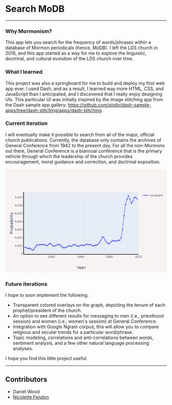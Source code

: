 # Search MoDB

***
### Why Mormonism? 
This app lets you search for the frequency of words/phrases within a database of Mormon periodicals (hence, MoDB). I left the LDS church in 2016, and this app started as a way for me to explore the linguistic, doctrinal, and cultural evolution of the LDS church over time. 

### What I learned
This project was also a springboard for me to build and deploy my first web app ever. I used Dash, and as a result, I learned way more HTML, CSS, and JavaScript than I anticipated, and I discovered that I really enjoy designing UIs. This particular UI was initially inspired by the image stitching app from the Dash sample app gallery: https://github.com/plotly/dash-sample-apps/tree/dash-stitching/apps/dash-stitching

### Current iteration
I will eventually make it possible to search from all of the major, official church publications. Currently, the database only contains the archives of General Conference from 1942 to the present day. For all the non-Mormons out there, General Conference is a biannual conference that is the primary vehicle through which the leadership of the church provides encouragement, moral guidance and correction, and doctrinal exposition. 

![Example plot](./assets/example_plot.png)


### Future iterations
I hope to soon implement the following:
* Transparent colored overlays on the graph, depicting the tenure of each prophet/president of the church. 
* An option to see different results for messaging to men (i.e., priesthood session) and women (i.e., women's session) at General Conference. 
* Integration with Google Ngram corpus; this will allow you to compare religious and secular trends for a particular word/phrase. 
* Topic modeling, correlations and anti-correlations between words, sentiment analysis, and a few other natural language processing analyses. 


I hope you find this little project useful. 
***
## Contributors

* Daniel Wood
* [Nicolette Fendon](https://github.com/nicolette-verone)
